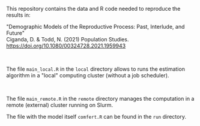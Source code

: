 This repository contains the data and R code needed to reproduce the results in:

"Demographic Models of the Reproductive Process: Past, Interlude, and Future" <br />
Ciganda, D. & Todd, N. (2021) Population Studies.
<https://doi.org/10.1080/00324728.2021.1959943>

<br />

The file `main_local.R` in the `local` directory allows to runs the estimation algorithm in a "local"
computing cluster (without a job scheduler).

<br />

The file `main_remote.R` in the `remote` directory manages the computation in a remote (external) cluster running on Slurm.

The file with the model itself `comfert.R` can be found in the `run` directory. 
